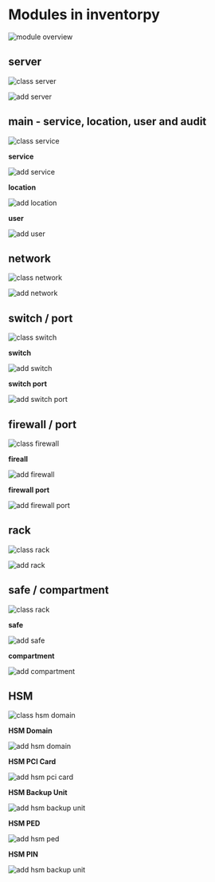 
# Modules in inventorpy

![module overview](pics/module_overview.png)


## server

![class server](pics/classes_server.png)

![add server](pics/server_add.png)


## main - service, location, user and audit

![class service](pics/classes_main.png)

**service**

![add service](pics/service_add.png)

**location**

![add location](pics/location_add.png)

**user**

![add user](pics/user_add.png)


## network

![class network](pics/classes_network.png)

![add network](pics/network_add.png)

## switch / port

![class switch](pics/classes_switch.png)

**switch**

![add switch](pics/switch_add.png)

**switch port**

![add switch port](pics/switch_port_add.png)

## firewall / port

![class firewall](pics/classes_firewall.png)

**fireall**

![add firewall](pics/firewall_add.png)

**firewall port**

![add firewall port](pics/firewall_port_add.png)


## rack

![class rack](pics/classes_rack.png)

![add rack](pics/rack_add.png)


## safe / compartment

![class rack](pics/classes_safe.png)

**safe**

![add safe](pics/safe_add.png)

**compartment**

![add compartment](pics/compartment_add.png)


## HSM

![class hsm domain](pics/classes_hsm.png)

**HSM Domain**

![add hsm domain](pics/hsm_domain_add.png)

**HSM PCI Card**

![add hsm pci card](pics/hsm_pci_card_add.png)

**HSM Backup Unit**

![add hsm backup unit](pics/hsm_backup_unit_add.png)

**HSM PED**

![add hsm ped](pics/hsm_ped_add.png)

**HSM PIN**

![add hsm backup unit](pics/hsm_pin_add.png)
